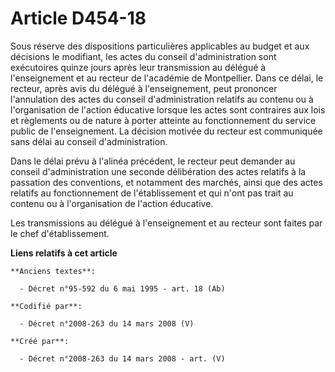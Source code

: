 # Article D454-18

Sous réserve des dispositions particulières applicables au budget et aux décisions le modifiant, les actes du conseil
d'administration sont exécutoires quinze jours après leur transmission au délégué à l'enseignement et au recteur de
l'académie de Montpellier. Dans ce délai, le recteur, après avis du délégué à l'enseignement, peut prononcer l'annulation des
actes du conseil d'administration relatifs au contenu ou à l'organisation de l'action éducative lorsque les actes sont
contraires aux lois et règlements ou de nature à porter atteinte au fonctionnement du service public de l'enseignement. La
décision motivée du recteur est communiquée sans délai au conseil d'administration.

Dans le délai prévu à l'alinéa précédent, le recteur peut demander au conseil d'administration une seconde délibération des
actes relatifs à la passation des conventions, et notamment des marchés, ainsi que des actes relatifs au fonctionnement de
l'établissement et qui n'ont pas trait au contenu ou à l'organisation de l'action éducative.

Les transmissions au délégué à l'enseignement et au recteur sont faites par le chef d'établissement.

**Liens relatifs à cet article**

	**Anciens textes**:

	  - Décret n°95-592 du 6 mai 1995 - art. 18 (Ab)

	**Codifié par**:

	  - Décret n°2008-263 du 14 mars 2008 (V)

	**Créé par**:

	  - Décret n°2008-263 du 14 mars 2008 - art. (V)
